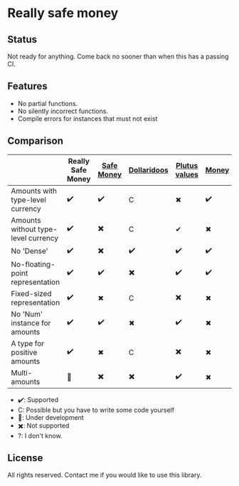 # Really safe money

## Status

Not ready for anything.
Come back no sooner than when this has a passing CI.

## Features

* No partial functions.
* No silently incorrect functions.
* Compile errors for instances that must not exist

## Comparison

|  | Really Safe Money | [Safe Money](https://github.com/k0001/safe-money) | [Dollaridoos](https://github.com/qfpl/dollaridoos) | [Plutus values](https://playground.plutus.iohkdev.io/doc/haddock/plutus-ledger-api/html/Plutus-V1-Ledger-Value.html#t:Value) | [Money](https://github.com/jpvillaisaza/money) | [Simple Money](https://hackage.haskell.org/package/simple-money) |
|--|--|--|--|--|--|--|
| Amounts with    type-level currency              | ✔️  | ✔️  | C | ✖ | ✔️ | ✔️ |
| Amounts without type-level currency              | ✔️  | ✖️  | C | ✔ | ✖ | ✖ |
| No 'Dense'                                       | ✔️  | ✖️  | ✔️ | ✔️ | ✔️ | ✔️ |
| No-floating-point representation                 | ✔️  | ✔️  | ✖️ | ✔️ | ✔️ | ✖ |
| Fixed-sized representation                       | ✔️  | ✖  | C | ✖️ | ✖ | ✔️ |
| No 'Num' instance for amounts                    | ✔️  | ✔️  | ✖ | ✔️ | ✖ | ✔️ |
| A type for positive amounts                      | ✔️  | ✖  | C | ✖️ | ✖ | ✖ |
| Multi-amounts                                    | 🚧 | ✖️  | ✖️ | ✔️ | ✖ | ✖ |


* ✔️: Supported
* C: Possible but you have to write some code yourself
* 🚧: Under development
* ✖️: Not supported
* ?: I don't know.

## License

All rights reserved.
Contact me if you would like to use this library.
